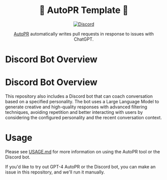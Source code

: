 <div align="center">

# 🚀 AutoPR Template 🚀

[![Discord](https://badgen.net/badge/icon/discord?icon=discord&label&color=purple)](https://discord.gg/ykk7Znt3K6)

[AutoPR](https://github.com/irgolic/AutoPR) automatically writes pull requests in response to issues with ChatGPT.  

</div>

# Discord Bot Overview
# Discord Bot Overview
This repository also includes a Discord bot that can coach conversation based on a specified personality. The bot uses a Large Language Model to generate creative and high-quality responses with advanced filtering techniques, avoiding repetition and better interacting with users by considering the configured personality and the recent conversation context.
# Usage
Please see [USAGE.md](https://github.com/irgolic/AutoPR/blob/main/USAGE.md) for more information on using the AutoPR tool or the Discord bot.

If you'd like to try out GPT-4 AutoPR or the Discord bot, you can make an issue in this repository, and we'll run it manually.
